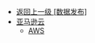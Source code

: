 - [返回上一级 [数据发布]](zh-CN/EdgeLinkStudio/工程管理/工程配置/数据发布/)
- [亚马逊云](zh-CN/EdgeLinkStudio/工程管理/工程配置/数据发布/亚马逊云/)
  - [AWS](zh-CN/EdgeLinkStudio/工程管理/工程配置/数据发布/亚马逊云/AWS.md)

